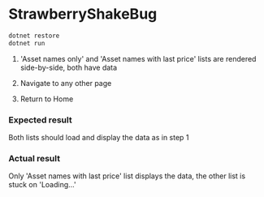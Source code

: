 # StrawberryShakeBug

```bash
dotnet restore
dotnet run
```

1. 'Asset names only' and 'Asset names with last price' lists are rendered side-by-side, both have data

2. Navigate to any other page

3. Return to Home

### Expected result
Both lists should load and display the data as in step 1

### Actual result
Only 'Asset names with last price' list displays the data, the other list is stuck on 'Loading...'

